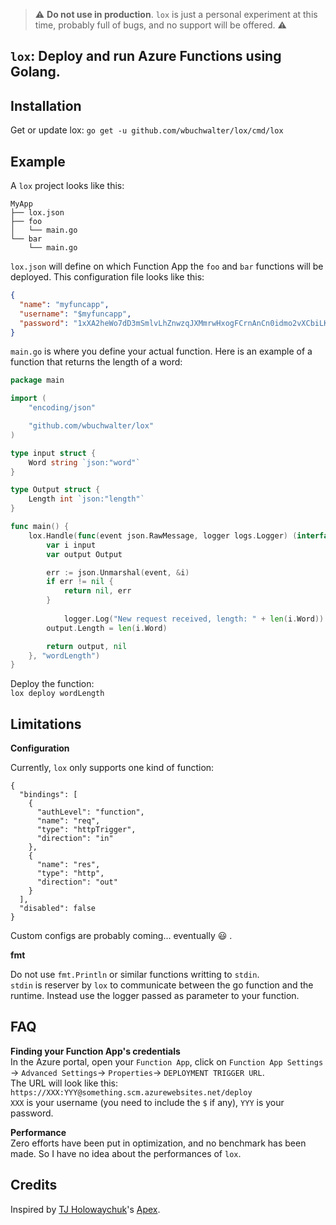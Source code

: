 > :warning: **Do not use in production**. `lox` is just a personal experiment at this time, probably full of bugs, and no support will be offered. :warning:

## `lox`: Deploy and run Azure Functions using Golang.

## Installation
Get or update lox:
`go get -u github.com/wbuchwalter/lox/cmd/lox`

## Example

A `lox` project looks like this:

```
MyApp
├── lox.json
├── foo
│   └── main.go
└── bar
    └── main.go
```

`lox.json` will define on which Function App the `foo` and `bar` functions will be deployed.
This configuration file looks like this:

```json
{
  "name": "myfuncapp",
  "username": "$myfuncapp",
  "password": "1xXA2heWo7dD3mSmlvLhZnwzqJXMmrwHxogFCrnAnCn0idmo2vXCbiLKqqtY"
}
```

`main.go` is where you define your actual function.
Here is an example of a function that returns the length of a word:
```go
package main

import (
	"encoding/json"

	"github.com/wbuchwalter/lox"
)

type input struct {
	Word string `json:"word"`
}

type Output struct {
	Length int `json:"length"`
}

func main() {
	lox.Handle(func(event json.RawMessage, logger logs.Logger) (interface{}, error) {
		var i input
		var output Output

		err := json.Unmarshal(event, &i)
		if err != nil {
			return nil, err
		}
    
    		logger.Log("New request received, length: " + len(i.Word))
		output.Length = len(i.Word)

		return output, nil
	}, "wordLength")
}

```

Deploy the function:  
`lox deploy wordLength`

## Limitations

**Configuration**  

Currently, `lox` only supports one kind of function:

```
{
  "bindings": [
    {
      "authLevel": "function",
      "name": "req",
      "type": "httpTrigger",
      "direction": "in"
    },
    {
      "name": "res",
      "type": "http",
      "direction": "out"
    }
  ],
  "disabled": false
}
```

Custom configs are probably coming... eventually :smiley: .

**fmt**

Do not use `fmt.Println` or similar functions writting to `stdin`.   
`stdin` is reserver by `lox` to communicate between the go function and the runtime.
Instead use the logger passed as parameter to your function.


## FAQ

**Finding your Function App's credentials**  
In the Azure portal, open your `Function App`, click on `Function App Settings` -> `Advanced Settings`-> `Properties`-> `DEPLOYMENT TRIGGER URL`.  
The URL will look like this: `https://XXX:YYY@something.scm.azurewebsites.net/deploy`  
`XXX` is your username (you need to include the `$` if any), `YYY` is your password.

**Performance**  
Zero efforts have been put in optimization, and no benchmark has been made. So I have no idea about the performances of `lox`.


## Credits
Inspired by [TJ Holowaychuk](https://twitter.com/tjholowaychuk)'s [Apex](https://github.com/apex/apex).
